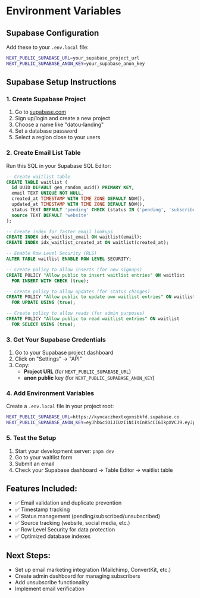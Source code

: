 # Environment Variables

## Supabase Configuration
Add these to your `.env.local` file:

```bash
NEXT_PUBLIC_SUPABASE_URL=your_supabase_project_url
NEXT_PUBLIC_SUPABASE_ANON_KEY=your_supabase_anon_key
```

## Supabase Setup Instructions

### 1. Create Supabase Project
1. Go to [supabase.com](https://supabase.com)
2. Sign up/login and create a new project
3. Choose a name like "datou-landing"
4. Set a database password
5. Select a region close to your users

### 2. Create Email List Table
Run this SQL in your Supabase SQL Editor:

```sql
-- Create waitlist table
CREATE TABLE waitlist (
  id UUID DEFAULT gen_random_uuid() PRIMARY KEY,
  email TEXT UNIQUE NOT NULL,
  created_at TIMESTAMP WITH TIME ZONE DEFAULT NOW(),
  updated_at TIMESTAMP WITH TIME ZONE DEFAULT NOW(),
  status TEXT DEFAULT 'pending' CHECK (status IN ('pending', 'subscribed', 'unsubscribed')),
  source TEXT DEFAULT 'website'
);

-- Create index for faster email lookups
CREATE INDEX idx_waitlist_email ON waitlist(email);
CREATE INDEX idx_waitlist_created_at ON waitlist(created_at);

-- Enable Row Level Security (RLS)
ALTER TABLE waitlist ENABLE ROW LEVEL SECURITY;

-- Create policy to allow inserts (for new signups)
CREATE POLICY "Allow public to insert waitlist entries" ON waitlist
  FOR INSERT WITH CHECK (true);

-- Create policy to allow updates (for status changes)
CREATE POLICY "Allow public to update own waitlist entries" ON waitlist
  FOR UPDATE USING (true);

-- Create policy to allow reads (for admin purposes)
CREATE POLICY "Allow public to read waitlist entries" ON waitlist
  FOR SELECT USING (true);
```

### 3. Get Your Supabase Credentials
1. Go to your Supabase project dashboard
2. Click on "Settings" → "API"
3. Copy:
   - **Project URL** (for `NEXT_PUBLIC_SUPABASE_URL`)
   - **anon public** key (for `NEXT_PUBLIC_SUPABASE_ANON_KEY`)

### 4. Add Environment Variables
Create a `.env.local` file in your project root:

```bash
NEXT_PUBLIC_SUPABASE_URL=https://kyncaczhextxgxnsbkfd.supabase.co
NEXT_PUBLIC_SUPABASE_ANON_KEY=eyJhbGciOiJIUzI1NiIsInR5cCI6IkpXVCJ9.eyJpc3MiOiJzdXBhYmFzZSIsInJlZiI6Imt5bmNhY3poZXh0eGd4bnNia2ZkIiwicm9sZSI6ImFub24iLCJpYXQiOjE3NjA0NDUxMDAsImV4cCI6MjA3NjAyMTEwMH0.OJXIU5EId7aLnh4nWsWsHL2FcIc_YmgRC2boKBvk2E4
```

### 5. Test the Setup
1. Start your development server: `pnpm dev`
2. Go to your waitlist form
3. Submit an email
4. Check your Supabase dashboard → Table Editor → waitlist table

## Features Included:
- ✅ Email validation and duplicate prevention
- ✅ Timestamp tracking
- ✅ Status management (pending/subscribed/unsubscribed)
- ✅ Source tracking (website, social media, etc.)
- ✅ Row Level Security for data protection
- ✅ Optimized database indexes

## Next Steps:
- Set up email marketing integration (Mailchimp, ConvertKit, etc.)
- Create admin dashboard for managing subscribers
- Add unsubscribe functionality
- Implement email verification
